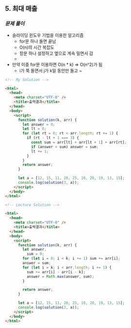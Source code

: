 ## 5. 최대 매출

### _문제 풀이_

- 슬라이딩 윈도우 기법을 이용한 알고리즘
  - for문 하나 돌면 끝남
  - O(n)의 시간 복잡도
  - 창문 하나 설정하고 옆으로 계속 밀면서 감
  -
- 만약 이중 for문 이용하면 O(n \* k) => O(n^2)가 됨
  - i가 쭉 돌면서 j가 k일 동안만 돌고 ~

```html
<!-- My Solution -->

<html>
  <head>
    <meta charset="UTF-8" />
    <title>출력결과</title>
  </head>
  <body>
    <script>
      function solution(k, arr) {
        let answer = 0;
        let lt = 0;
        for (let rt = 0; rt < arr.length; rt += 1) {
          if (rt - lt + 1 === 3) {
            const sum = arr[lt] + arr[lt + 1] + arr[rt];
            if (answer < sum) answer = sum;
            lt += 1;
          }
        }
        return answer;
      }

      let a = [12, 15, 11, 20, 25, 10, 20, 19, 13, 15];
      console.log(solution(3, a));
    </script>
  </body>
</html>
```

```html
<!-- Lecture Solution -->

<html>
  <head>
    <meta charset="UTF-8" />
    <title>출력결과</title>
  </head>
  <body>
    <script>
      function solution(k, arr) {
        let answer,
          sum = 0;
        for (let i = 0; i < k; i += 1) sum += arr[i];
        answer = sum;
        for (let i = k; i < arr.length; i += 1) {
          sum += arr[i] - arr[i - k];
          answer = Math.max(answer, sum);
        }

        return answer;
      }

      let a = [12, 15, 11, 20, 25, 10, 20, 19, 13, 15];
      console.log(solution(3, a));
    </script>
  </body>
</html>
```
